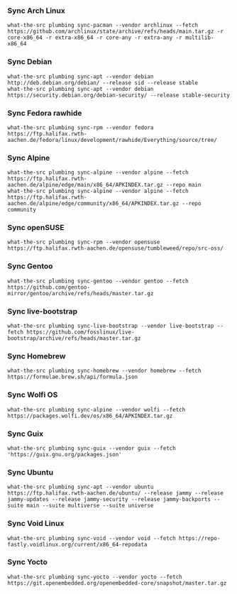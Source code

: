 

### Sync Arch Linux

```
what-the-src plumbing sync-pacman --vendor archlinux --fetch https://github.com/archlinux/state/archive/refs/heads/main.tar.gz -r core-x86_64 -r extra-x86_64 -r core-any -r extra-any -r multilib-x86_64
```

### Sync Debian

```
what-the-src plumbing sync-apt --vendor debian http://deb.debian.org/debian/ --release sid --release stable
what-the-src plumbing sync-apt --vendor debian https://security.debian.org/debian-security/ --release stable-security
```

### Sync Fedora rawhide

```
what-the-src plumbing sync-rpm --vendor fedora https://ftp.halifax.rwth-aachen.de/fedora/linux/development/rawhide/Everything/source/tree/
```

### Sync Alpine

```
what-the-src plumbing sync-alpine --vendor alpine --fetch https://ftp.halifax.rwth-aachen.de/alpine/edge/main/x86_64/APKINDEX.tar.gz --repo main
what-the-src plumbing sync-alpine --vendor alpine --fetch https://ftp.halifax.rwth-aachen.de/alpine/edge/community/x86_64/APKINDEX.tar.gz --repo community
```

### Sync openSUSE

```
what-the-src plumbing sync-rpm --vendor opensuse https://ftp.halifax.rwth-aachen.de/opensuse/tumbleweed/repo/src-oss/
```

### Sync Gentoo

```
what-the-src plumbing sync-gentoo --vendor gentoo --fetch https://github.com/gentoo-mirror/gentoo/archive/refs/heads/master.tar.gz
```

### Sync live-bootstrap

```
what-the-src plumbing sync-live-bootstrap --vendor live-bootstrap --fetch https://github.com/fosslinux/live-bootstrap/archive/refs/heads/master.tar.gz
```

### Sync Homebrew

```
what-the-src plumbing sync-homebrew --vendor homebrew --fetch https://formulae.brew.sh/api/formula.json
```

### Sync Wolfi OS

```
what-the-src plumbing sync-alpine --vendor wolfi --fetch https://packages.wolfi.dev/os/x86_64/APKINDEX.tar.gz
```

### Sync Guix

```
what-the-src plumbing sync-guix --vendor guix --fetch 'https://guix.gnu.org/packages.json'
```

### Sync Ubuntu

```
what-the-src plumbing sync-apt --vendor ubuntu https://ftp.halifax.rwth-aachen.de/ubuntu/ --release jammy --release jammy-updates --release jammy-security --release jammy-backports --suite main --suite multiverse --suite universe
```

### Sync Void Linux

```
what-the-src plumbing sync-void --vendor void --fetch https://repo-fastly.voidlinux.org/current/x86_64-repodata
```

### Sync Yocto

```
what-the-src plumbing sync-yocto --vendor yocto --fetch https://git.openembedded.org/openembedded-core/snapshot/master.tar.gz
```
